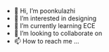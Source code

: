 - 👋 Hi, I’m poonkulazhi
- 👀 I’m interested in designing
- 🌱 I’m currently learning ECE
- 💞️ I’m looking to collaborate on 
- 📫 How to reach me ...

<!---
poonkulazhi/poonkulazhi is a ✨ special ✨ repository because its `README.md` (this file) appears on your GitHub profile.
You can click the Preview link to take a look at your changes.
--->
